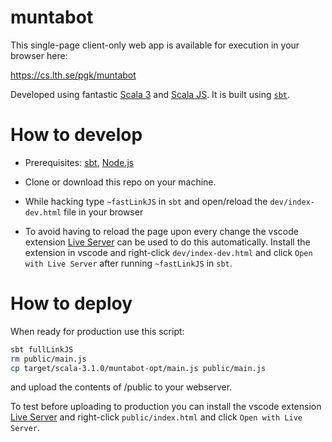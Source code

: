 # muntabot

This single-page client-only web app is available for execution in your browser here:

https://cs.lth.se/pgk/muntabot


Developed using fantastic [Scala 3](https://scala-lang.org/) and [Scala JS](https://www.scala-js.org/doc/tutorial/basic/). It is built using [`sbt`](https://www.scala-sbt.org/).

# How to develop

* Prerequisites: [sbt](https://www.scala-sbt.org/1.x/docs/Setup.html), [Node.js](https://nodejs.org/en/download/)

* Clone or download this repo on your machine.

* While hacking type `~fastLinkJS` in `sbt` and open/reload the `dev/index-dev.html` file in your browser

* To avoid having to reload the page upon every change the vscode extension [Live Server](https://marketplace.visualstudio.com/items?itemName=ritwickdey.LiveServer) can be used to do this automatically. Install the extension in vscode and right-click `dev/index-dev.html` and click `Open with Live Server` after running `~fastLinkJS` in `sbt`.

# How to deploy 

When ready for production use this script:

```bash
sbt fullLinkJS
rm public/main.js
cp target/scala-3.1.0/muntabot-opt/main.js public/main.js

```

and upload the contents of /public to your webserver.

To test before uploading to production you can install the vscode extension [Live Server](https://marketplace.visualstudio.com/items?itemName=ritwickdey.LiveServer) and right-click `public/index.html` and click `Open with Live Server`.